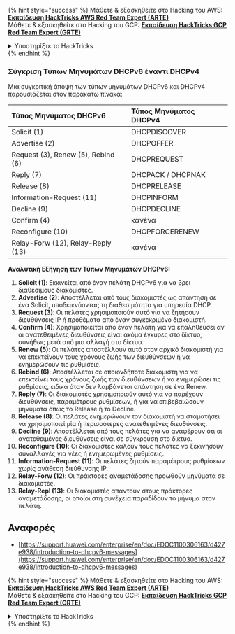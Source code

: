 {% hint style="success" %}
Μάθετε & εξασκηθείτε στο Hacking του AWS:<img src="/.gitbook/assets/arte.png" alt="" data-size="line">[**Εκπαίδευση HackTricks AWS Red Team Expert (ARTE)**](https://training.hacktricks.xyz/courses/arte)<img src="/.gitbook/assets/arte.png" alt="" data-size="line">\
Μάθετε & εξασκηθείτε στο Hacking του GCP: <img src="/.gitbook/assets/grte.png" alt="" data-size="line">[**Εκπαίδευση HackTricks GCP Red Team Expert (GRTE)**<img src="/.gitbook/assets/grte.png" alt="" data-size="line">](https://training.hacktricks.xyz/courses/grte)

<details>

<summary>Υποστηρίξτε το HackTricks</summary>

* Ελέγξτε τα [**σχέδια συνδρομής**](https://github.com/sponsors/carlospolop)!
* **Συμμετέχετε** 💬 [**στην ομάδα Discord**](https://discord.gg/hRep4RUj7f) ή στην [**ομάδα telegram**](https://t.me/peass) ή **ακολουθήστε** μας στο **Twitter** 🐦 [**@hacktricks\_live**](https://twitter.com/hacktricks\_live)**.**
* **Κοινοποιήστε τεχνικές χάκινγκ υποβάλλοντας PRs** στα αποθετήρια του [**HackTricks**](https://github.com/carlospolop/hacktricks) και του [**HackTricks Cloud**](https://github.com/carlospolop/hacktricks-cloud).

</details>
{% endhint %}

### Σύγκριση Τύπων Μηνυμάτων DHCPv6 έναντι DHCPv4
Μια συγκριτική άποψη των τύπων μηνυμάτων DHCPv6 και DHCPv4 παρουσιάζεται στον παρακάτω πίνακα:

| Τύπος Μηνύματος DHCPv6 | Τύπος Μηνύματος DHCPv4 |
|:-------------------|:-------------------|
| Solicit (1) | DHCPDISCOVER |
| Advertise (2) | DHCPOFFER |
| Request (3), Renew (5), Rebind (6) | DHCPREQUEST |
| Reply (7) | DHCPACK / DHCPNAK |
| Release (8) | DHCPRELEASE |
| Information-Request (11) | DHCPINFORM |
| Decline (9) | DHCPDECLINE |
| Confirm (4) | κανένα |
| Reconfigure (10) | DHCPFORCERENEW |
| Relay-Forw (12), Relay-Reply (13) | κανένα |

**Αναλυτική Εξήγηση των Τύπων Μηνυμάτων DHCPv6:**

1. **Solicit (1)**: Εκκινείται από έναν πελάτη DHCPv6 για να βρει διαθέσιμους διακομιστές.
2. **Advertise (2)**: Αποστέλλεται από τους διακομιστές ως απάντηση σε ένα Solicit, υποδεικνύοντας τη διαθεσιμότητα για υπηρεσία DHCP.
3. **Request (3)**: Οι πελάτες χρησιμοποιούν αυτό για να ζητήσουν διευθύνσεις IP ή προθέματα από έναν συγκεκριμένο διακομιστή.
4. **Confirm (4)**: Χρησιμοποιείται από έναν πελάτη για να επαληθεύσει αν οι ανατεθειμένες διευθύνσεις είναι ακόμα έγκυρες στο δίκτυο, συνήθως μετά από μια αλλαγή στο δίκτυο.
5. **Renew (5)**: Οι πελάτες αποστέλλουν αυτό στον αρχικό διακομιστή για να επεκτείνουν τους χρόνους ζωής των διευθύνσεων ή να ενημερώσουν τις ρυθμίσεις.
6. **Rebind (6)**: Αποστέλλεται σε οποιονδήποτε διακομιστή για να επεκτείνει τους χρόνους ζωής των διευθύνσεων ή να ενημερώσει τις ρυθμίσεις, ειδικά όταν δεν λαμβάνεται απάντηση σε ένα Renew.
7. **Reply (7)**: Οι διακομιστές χρησιμοποιούν αυτό για να παρέχουν διευθύνσεις, παραμέτρους ρυθμίσεων, ή για να επιβεβαιώσουν μηνύματα όπως το Release ή το Decline.
8. **Release (8)**: Οι πελάτες ενημερώνουν τον διακομιστή να σταματήσει να χρησιμοποιεί μία ή περισσότερες ανατεθειμένες διευθύνσεις.
9. **Decline (9)**: Αποστέλλεται από τους πελάτες για να αναφέρουν ότι οι ανατεθειμένες διευθύνσεις είναι σε σύγκρουση στο δίκτυο.
10. **Reconfigure (10)**: Οι διακομιστές καλούν τους πελάτες να ξεκινήσουν συναλλαγές για νέες ή ενημερωμένες ρυθμίσεις.
11. **Information-Request (11)**: Οι πελάτες ζητούν παραμέτρους ρυθμίσεων χωρίς ανάθεση διεύθυνσης IP.
12. **Relay-Forw (12)**: Οι πράκτορες αναμετάδοσης προωθούν μηνύματα σε διακομιστές.
13. **Relay-Repl (13)**: Οι διακομιστές απαντούν στους πράκτορες αναμετάδοσης, οι οποίοι στη συνέχεια παραδίδουν το μήνυμα στον πελάτη.

## Αναφορές
* [https://support.huawei.com/enterprise/en/doc/EDOC1100306163/d427e938/introduction-to-dhcpv6-messages](https://support.huawei.com/enterprise/en/doc/EDOC1100306163/d427e938/introduction-to-dhcpv6-messages)


{% hint style="success" %}
Μάθετε & εξασκηθείτε στο Hacking του AWS:<img src="/.gitbook/assets/arte.png" alt="" data-size="line">[**Εκπαίδευση HackTricks AWS Red Team Expert (ARTE)**](https://training.hacktricks.xyz/courses/arte)<img src="/.gitbook/assets/arte.png" alt="" data-size="line">\
Μάθετε & εξασκηθείτε στο Hacking του GCP: <img src="/.gitbook/assets/grte.png" alt="" data-size="line">[**Εκπαίδευση HackTricks GCP Red Team Expert (GRTE)**<img src="/.gitbook/assets/grte.png" alt="" data-size="line">](https://training.hacktricks.xyz/courses/grte)

<details>

<summary>Υποστηρίξτε το HackTricks</summary>

* Ελέγξτε τα [**σχέδια συνδρομής**](https://github.com/sponsors/carlospolop)!
* **Συμμετέχετε** 💬 [**στην ομάδα Discord**](https://discord.gg/hRep4RUj7f) ή στην [**ομάδα telegram**](https://t.me/peass) ή **ακολουθήστε** μας στο **Twitter** 🐦 [**@hacktricks\_live**](https://twitter.com/hacktricks\_live)**.**
* **Κοινοποιήστε τεχνικές χάκινγκ υποβάλλοντας PRs** στα αποθετήρια του [**HackTricks**](https://github.com/carlospolop/hacktricks) και του [**HackTricks Cloud**](https://github.com/carlospolop/hacktricks-cloud).

</details>
{% endhint %}
